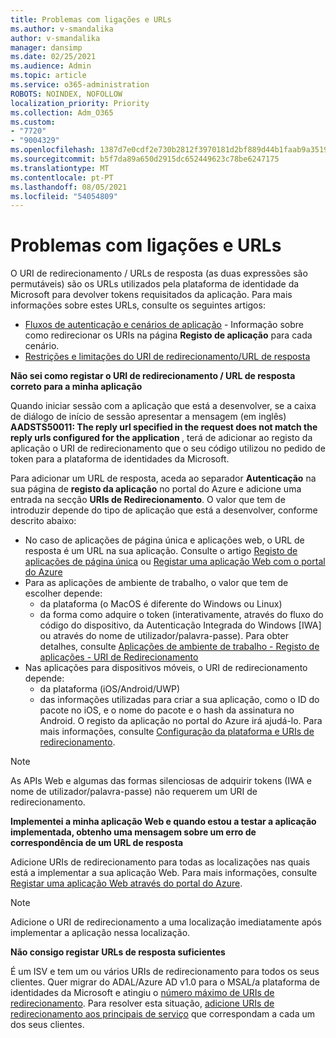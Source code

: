 ```yaml
---
title: Problemas com ligações e URLs
ms.author: v-smandalika
author: v-smandalika
manager: dansimp
ms.date: 02/25/2021
ms.audience: Admin
ms.topic: article
ms.service: o365-administration
ROBOTS: NOINDEX, NOFOLLOW
localization_priority: Priority
ms.collection: Adm_O365
ms.custom:
- "7720"
- "9004329"
ms.openlocfilehash: 1387d7e0cdf2e730b2812f3970181d2bf889d44b1faab9a351911840909defb5
ms.sourcegitcommit: b5f7da89a650d2915dc652449623c78be6247175
ms.translationtype: MT
ms.contentlocale: pt-PT
ms.lasthandoff: 08/05/2021
ms.locfileid: "54054809"
---
```

# <a name="issues-with-links-and-urls"></a>Problemas com ligações e URLs

O URI de redirecionamento / URLs de resposta (as duas expressões são permutáveis) são os URLs utilizados pela plataforma de identidade da Microsoft para devolver tokens requisitados da aplicação. Para mais informações sobre estes URLs, consulte os seguintes artigos:

- [Fluxos de autenticação e cenários de aplicação](https://docs.microsoft.com/azure/active-directory/develop/authentication-flows-app-scenarios) - Informação sobre como redirecionar os URIs na página **Registo de aplicação** para cada cenário.
- [Restrições e limitações do URI de redirecionamento/URL de resposta](https://docs.microsoft.com/azure/active-directory/develop/reply-url)

**Não sei como registar o URI de redirecionamento / URL de resposta correto para a minha aplicação**

Quando iniciar sessão com a aplicação que está a desenvolver, se a caixa de diálogo de início de sessão apresentar a mensagem (em inglês) **AADSTS50011: The reply url specified in the request does not match the reply urls configured for the application <your app ID>**, terá de adicionar ao registo da aplicação o URI de redirecionamento que o seu código utilizou no pedido de token para a plataforma de identidades da Microsoft.

Para adicionar um URL de resposta, aceda ao separador **Autenticação** na sua página de **registo da aplicação** no portal do Azure e adicione uma entrada na secção **URIs de Redirecionamento**. O valor que tem de introduzir depende do tipo de aplicação que está a desenvolver, conforme descrito abaixo:

- No caso de aplicações de página única e aplicações web, o URL de resposta é um URL na sua aplicação. Consulte o artigo [Registo de aplicações de página única](https://docs.microsoft.com/azure/active-directory/develop/scenario-spa-app-registration#register-a-redirect-uri) ou [Registar uma aplicação Web com o portal do Azure](https://docs.microsoft.com/azure/active-directory/develop/scenario-web-app-sign-user-app-registration?tabs=aspnetcore#register-an-app-using-azure-portal)
- Para as aplicações de ambiente de trabalho, o valor que tem de escolher depende:
    - da plataforma (o MacOS é diferente do Windows ou Linux)
    - da forma como adquire o token (interativamente, através do fluxo do código do dispositivo, da Autenticação Integrada do Windows [IWA] ou através do nome de utilizador/palavra-passe).
    Para obter detalhes, consulte [Aplicações de ambiente de trabalho - Registo de aplicações - URI de Redirecionamento](https://docs.microsoft.com/azure/active-directory/develop/scenario-desktop-app-registration#redirect-uris)
- Nas aplicações para dispositivos móveis, o URI de redirecionamento depende:
    - da plataforma (iOS/Android/UWP)
    - das informações utilizadas para criar a sua aplicação, como o ID do pacote no iOS, e o nome do pacote e o hash da assinatura no Android. O registo da aplicação no portal do Azure irá ajudá-lo. Para mais informações, consulte [Configuração da plataforma e URIs de redirecionamento](https://docs.microsoft.com/azure/active-directory/develop/scenario-mobile-app-registration#platform-configuration-and-redirect-uris).

> [!NOTE]
> As APIs Web e algumas das formas silenciosas de adquirir tokens (IWA e nome de utilizador/palavra-passe) não requerem um URI de redirecionamento.

**Implementei a minha aplicação Web e quando estou a testar a aplicação implementada, obtenho uma mensagem sobre um erro de correspondência de um URL de resposta**

Adicione URIs de redirecionamento para todas as localizações nas quais está a implementar a sua aplicação Web. Para mais informações, consulte [Registar uma aplicação Web através do portal do Azure](https://docs.microsoft.com/azure/active-directory/develop/scenario-web-app-sign-user-app-registration).

> [!NOTE]
> Adicione o URI de redirecionamento a uma localização imediatamente após implementar a aplicação nessa localização.

**Não consigo registar URLs de resposta suficientes**

É um ISV e tem um ou vários URIs de redirecionamento para todos os seus clientes. Quer migrar do ADAL/Azure AD v1.0 para o MSAL/a plataforma de identidades da Microsoft e atingiu o [número máximo de URIs de redirecionamento](https://docs.microsoft.com/azure/active-directory/develop/reply-url#maximum-number-of-redirect-uris). Para resolver esta situação, [adicione URIs de redirecionamento aos principais de serviço](https://docs.microsoft.com/azure/active-directory/develop/reply-url#add-redirect-uris-to-service-principals) que correspondam a cada um dos seus clientes.
